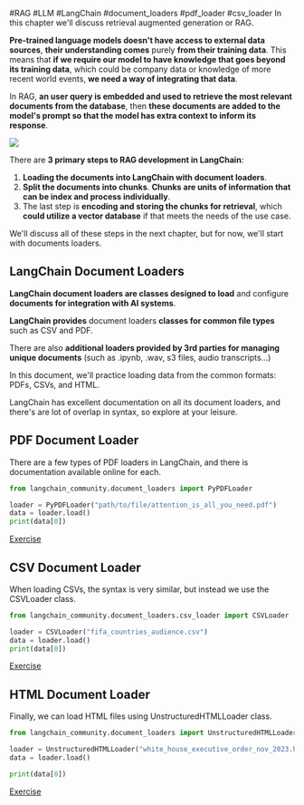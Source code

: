 #RAG #LLM #LangChain 
#document_loaders #pdf_loader #csv_loader 
In this chapter we'll discuss retrieval augmented generation or RAG.

**Pre-trained language models doesn't have access to external data sources**, **their understanding comes** purely **from their training data**. This means that **if we require our model to have knowledge that goes beyond its training data**, which could be company data or knowledge of more recent world events, **we need a way of integrating that data**.

In RAG, **an user query is embedded and used to retrieve the most relevant documents from the database**, then **these documents are added to the model's prompt so that the model has extra context to inform its response**.

![](Pasted%20image%2020240715054605.png)


There are **3 primary steps to RAG development in LangChain**:
1. **Loading the documents into LangChain with document loaders**.
2. **Split the documents into chunks**. **Chunks are units of information that can be index and process individually**.
3. The last step is **encoding and storing the chunks for retrieval**, which **could utilize a vector database** if that meets the needs of the use case.

We'll discuss all of these steps in the next chapter, but for now, we'll start with documents loaders.

## LangChain Document Loaders

**LangChain document loaders are classes designed to load** and configure **documents for integration with AI systems**.

**LangChain provides** document loaders **classes for common file types** such as CSV and PDF.

There are also **additional loaders provided by 3rd parties for managing unique documents** (such as .ipynb, .wav, s3 files, audio transcripts...)

In this document, we'll practice loading data from the common formats: PDFs, CSVs, and HTML.

LangChain has excellent documentation on all its document loaders, and there's are lot of overlap in syntax, so explore at your leisure.

## PDF Document Loader

There are a few types of PDF loaders in LangChain, and there is documentation available online for each.

```python
from langchain_community.document_loaders import PyPDFLoader

loader = PyPDFLoader("path/to/file/attention_is_all_you_need.pdf")
data = loader.load()
print(data[0])
```

[Exercise](../06_PDF_document_loaders.py)

## CSV Document Loader

When loading CSVs, the syntax is very similar, but instead we use the CSVLoader class.

```python
from langchain_community.document_loaders.csv_loader import CSVLoader

loader = CSVLoader("fifa_countries_audience.csv")
data = loader.load()
print(data[0])
```
[Exercise](../06_CSV_document_loaders.py)


## HTML Document Loader

Finally, we can load HTML files using UnstructuredHTMLLoader class.

```python
from langchain_community.document_loaders import UnstructuredHTMLLoader

loader = UnstructuredHTMLLoader("white_house_executive_order_nov_2023.html")
data = loader.load()

print(data[0])
```

[Exercise](../15_HTML_document_loaders.py)
